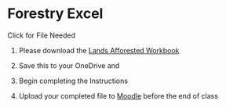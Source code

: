 # Forestry Excel

Click for File Needed

1. Please download the [Lands Afforested Workbook](./archives/archive.zip)

2. Save this to your OneDrive and 

3. Begin completing the Instructions

4. Upload your completed file to [Moodle](https://moodle.wit.ie/mod/assign/view.php?id=4128242) before the end of class

